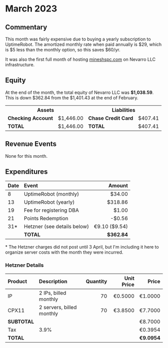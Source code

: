 # March 2023

## Commentary

This month was fairly expensive due to buying a yearly subscription to
UptimeRobot. The amortized monthly rate when paid annually is $29, which is $5
less than the monthly option, so this saves $60/yr.

It was also the first full month of hosting
[mineshspc.com](https://mineshspc.com) on Nevarro LLC infrastructure.

## Equity

At the end of the month, the total equity of Nevarro LLC was **$1,038.59**. This
is down $362.84 from the $1,401.43 at the end of February.

<table>
  <tr>
    <th colspan="2"><b>Assets</b></th>
    <th colspan="2"><b>Liabilities</b></th>
  </tr>
  <tr>
    <td><b>Checking Account</b></td>
    <td>$1,446.00</td>
    <td><b>Chase Credit Card</b></td>
    <td>$407.41</td>
  </tr>
  <tr>
    <td><b>TOTAL</b></td>
    <td>$1,446.00</td>
    <td><b>TOTAL</b></td>
    <td>$407.41</td>
  </tr>
</table>

## Revenue Events

None for this month.

## Expenditures

| **Date** | **Event**                   |    **Amount** |
| :------- | :-------------------------- | ------------: |
| 8        | UptimeRobot (monthly)       |        $34.00 |
| 13       | UptimeRobot (yearly)        |       $318.86 |
| 19       | Fee for registering DBA     |         $1.00 |
| 21       | Points Redemption           |        -$0.56 |
| 31\*     | Hetzner (see details below) | €9.10 ($9.54) |
|          | **TOTAL**                   |   **$362.84** |

\* The Hetzner charges did not post until 3 April, but I'm including it here to
organize server costs with the month they were incurred.

### Hetzner Details

| **Product**  | **Description**           | **Quantity** | **Unit Price** |   **Price** |
| :----------- | :------------------------ | -----------: | -------------: | ----------: |
| IP           | 2 IPs, billed monthly     |           70 |        €0.5000 |     €1.0000 |
| CPX11        | 2 servers, billed monthly |           70 |        €3.8500 |     €7.7000 |
| **SUBTOTAL** |                           |              |                |     €8.7000 |
| Tax          | 3.9%                      |              |                |     €0.3954 |
| **TOTAL**    |                           |              |                | **€9.0954** |
